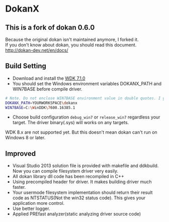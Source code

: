 # DokanX

## This is a fork of dokan 0.6.0
Because the original dokan isn't maintained anymore, I forked it.   
If you don't know about dokan, you should read this document. http://dokan-dev.net/en/docs/

## Build Setting
* Download and install the [WDK 7.1.0](http://www.microsoft.com/en-us/download/details.aspx?id=11800)
* You should set the Windows environment variables DOKANX_PATH and WIN7BASE before compile driver.

```bash
# Note. Do not enclose WIN7BASE environment value in double quotes. I guess ddkbuild can't recognize it.
DOKANX_PATH=YOURWORKSPACE\dokanx
WIN7BASE=C:\WinDDK\7600.16385.1
```

* Choose build configuration `debug_win7` or `release_win7` regardless your target. The driver binary(.sys) will works on any targets. 

WDK 8.x are not supported yet. But this doesn't mean dokan can't run on Windows 8 or later. 

## Improved
* Visual Studio 2013 solution file is provided with makefile and ddkbuild. Now you can compile filesystem driver very easily.
* All dokan library dll code has been recompiled in C++
* Using precompiled header for driver. It makes building driver much faster.
* Your usermode filesystem implementation should return their result code as NTSTATUS(Not the win32 status code).
This gives your application more control.
* Use better logger.
* Applied PREfast analyzer(static analyzing driver source code)
